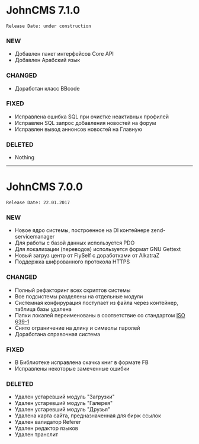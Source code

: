 # JohnCMS 7.1.0  
`Release Date: under construction`

### NEW
- Добавлен пакет интерфейсов Core API
- Добавлен Арабский язык
  
### CHANGED
- Доработан класс BBcode

### FIXED
- Исправлена ошибка SQL при очистке неактивных профилей
- Исправлен SQL запрос добавления новостей на форум
- Исправлен вывод аннонсов новостей на Главную
  
### DELETED
- Nothing

------------------------------------------------------------

# JohnCMS 7.0.0  
`Release Date: 22.01.2017`

### NEW
- Новое ядро системы, построенное на DI контейнере zend-servicemanager
- Для работы с базой данных используется PDO
- Для локализации (переводов) используется формат GNU Gettext  
- Новый загруз центр от FlySelf с доработками от AlkatraZ
- Поддержка шифрованного протокола HTTPS
  
### CHANGED
- Полный рефакторинг всех скриптов системы
- Все подсистемы разделены на отдельные модули
- Системная конфирурация поступает из файла через контейнер, таблица базы удалена
- Папки локалей переименованы в соответствие со стандартом [ISO 639-1](https://en.wikipedia.org/wiki/List_of_ISO_639-1_codes)
- Снято ограничение на длину и символы паролей
- Доработана справочная система

### FIXED
- В Библиотеке исправлена скачка книг в формате FB
- Исправлены некоторые замеченные ошибки
  
### DELETED
- Удален устаревший модуль "Загрузки"
- Удален устаревший модуль "Галерея"
- Удален устаревший модуль "Друзья"
- Удалена карта сайта, предназначенная для бирж ссылок
- Удален валидатор Referer
- Удален редактор языков
- Удален транслит
